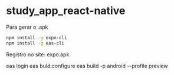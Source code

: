 # study_app_react-native
Para gerar o .apk
````bash
npm install -g expo-cli
npm install -g eas-cli
````

Registro no site: expo.apk

eas login
eas buld:configure
eas build -p android --profile preview